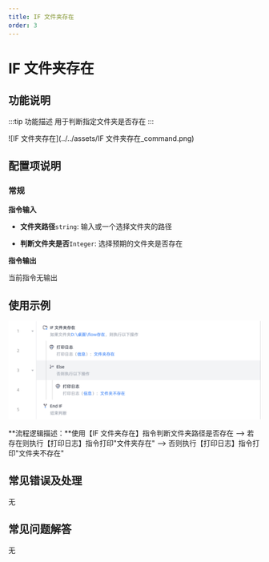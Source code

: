 ```yaml
---
title: IF 文件夹存在
order: 3
---
```


# IF 文件夹存在

## 功能说明

:::tip 功能描述
用于判断指定文件夹是否存在
:::

![IF 文件夹存在](../../assets/IF 文件夹存在_command.png)

## 配置项说明

### 常规

**指令输入**

- **文件夹路径**`string`: 输入或一个选择文件夹的路径

- **判断文件夹是否**`Integer`: 选择预期的文件夹是否存在


**指令输出**

当前指令无输出

## 使用示例

![image-20250225205747377](../../assets/image-20250225205747377.png)

**流程逻辑描述：**使用【IF 文件夹存在】指令判断文件夹路径是否存在 --> 若存在则执行【打印日志】指令打印"文件夹存在" --> 否则执行【打印日志】指令打印"文件夹不存在"

## 常见错误及处理

无

## 常见问题解答

无

